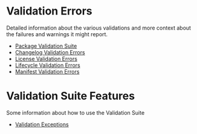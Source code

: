 # Validation Errors
Detailed information about the various validations and more context about the failures and warnings it might report.
* [Package Validation Suite](index.md)
* [Changelog Validation Errors](changelog_validation_error.md)
* [License Validation Errors](license_validation_error.md)
* [Lifecycle Validation Errors](lifecycle_validation_error.md)
* [Manifest Validation Errors](manifest_validation_error.md)

# Validation Suite Features
Some information about how to use the Validation Suite
* [Validation Exceptions](validation_exceptions.md)